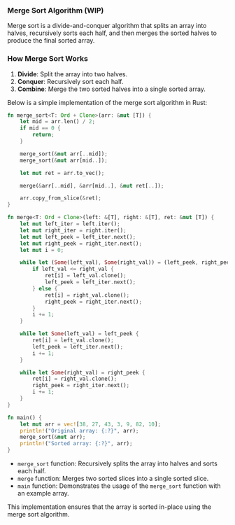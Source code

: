 ### Merge Sort Algorithm (WIP)

Merge sort is a divide-and-conquer algorithm that splits an array into halves, recursively sorts each half, and then merges the sorted halves to produce the final sorted array.

### How Merge Sort Works

1. **Divide**: Split the array into two halves.
2. **Conquer**: Recursively sort each half.
3. **Combine**: Merge the two sorted halves into a single sorted array.

Below is a simple implementation of the merge sort algorithm in Rust:

```rust
fn merge_sort<T: Ord + Clone>(arr: &mut [T]) {
    let mid = arr.len() / 2;
    if mid == 0 {
        return;
    }

    merge_sort(&mut arr[..mid]);
    merge_sort(&mut arr[mid..]);

    let mut ret = arr.to_vec();

    merge(&arr[..mid], &arr[mid..], &mut ret[..]);

    arr.copy_from_slice(&ret);
}

fn merge<T: Ord + Clone>(left: &[T], right: &[T], ret: &mut [T]) {
    let mut left_iter = left.iter();
    let mut right_iter = right.iter();
    let mut left_peek = left_iter.next();
    let mut right_peek = right_iter.next();
    let mut i = 0;

    while let (Some(left_val), Some(right_val)) = (left_peek, right_peek) {
        if left_val <= right_val {
            ret[i] = left_val.clone();
            left_peek = left_iter.next();
        } else {
            ret[i] = right_val.clone();
            right_peek = right_iter.next();
        }
        i += 1;
    }

    while let Some(left_val) = left_peek {
        ret[i] = left_val.clone();
        left_peek = left_iter.next();
        i += 1;
    }

    while let Some(right_val) = right_peek {
        ret[i] = right_val.clone();
        right_peek = right_iter.next();
        i += 1;
    }
}

fn main() {
    let mut arr = vec![38, 27, 43, 3, 9, 82, 10];
    println!("Original array: {:?}", arr);
    merge_sort(&mut arr);
    println!("Sorted array: {:?}", arr);
}
```

- `merge_sort` function: Recursively splits the array into halves and sorts each half.
- `merge` function: Merges two sorted slices into a single sorted slice.
- `main` function: Demonstrates the usage of the `merge_sort` function with an example array.

This implementation ensures that the array is sorted in-place using the merge sort algorithm.

